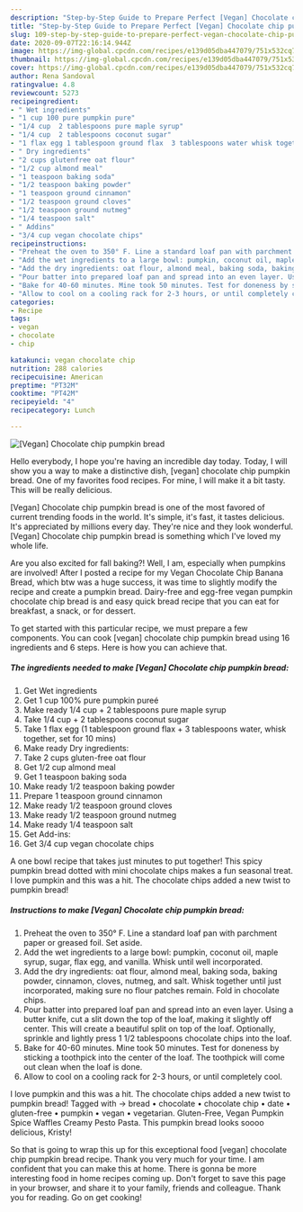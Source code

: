 ```yaml
---
description: "Step-by-Step Guide to Prepare Perfect [Vegan] Chocolate chip pumpkin bread"
title: "Step-by-Step Guide to Prepare Perfect [Vegan] Chocolate chip pumpkin bread"
slug: 109-step-by-step-guide-to-prepare-perfect-vegan-chocolate-chip-pumpkin-bread
date: 2020-09-07T22:16:14.944Z
image: https://img-global.cpcdn.com/recipes/e139d05dba447079/751x532cq70/vegan-chocolate-chip-pumpkin-bread-recipe-main-photo.jpg
thumbnail: https://img-global.cpcdn.com/recipes/e139d05dba447079/751x532cq70/vegan-chocolate-chip-pumpkin-bread-recipe-main-photo.jpg
cover: https://img-global.cpcdn.com/recipes/e139d05dba447079/751x532cq70/vegan-chocolate-chip-pumpkin-bread-recipe-main-photo.jpg
author: Rena Sandoval
ratingvalue: 4.8
reviewcount: 5273
recipeingredient:
- " Wet ingredients"
- "1 cup 100 pure pumpkin pure"
- "1/4 cup  2 tablespoons pure maple syrup"
- "1/4 cup  2 tablespoons coconut sugar"
- "1 flax egg 1 tablespoon ground flax  3 tablespoons water whisk together set for 10 mins"
- " Dry ingredients"
- "2 cups glutenfree oat flour"
- "1/2 cup almond meal"
- "1 teaspoon baking soda"
- "1/2 teaspoon baking powder"
- "1 teaspoon ground cinnamon"
- "1/2 teaspoon ground cloves"
- "1/2 teaspoon ground nutmeg"
- "1/4 teaspoon salt"
- " Addins"
- "3/4 cup vegan chocolate chips"
recipeinstructions:
- "Preheat the oven to 350° F. Line a standard loaf pan with parchment paper or greased foil. Set aside."
- "Add the wet ingredients to a large bowl: pumpkin, coconut oil, maple syrup, sugar, flax egg, and vanilla. Whisk until well incorporated."
- "Add the dry ingredients: oat flour, almond meal, baking soda, baking powder, cinnamon, cloves, nutmeg, and salt. Whisk together until just incorporated, making sure no flour patches remain. Fold in chocolate chips."
- "Pour batter into prepared loaf pan and spread into an even layer. Using a butter knife, cut a slit down the top of the loaf, making it slightly off center. This will create a beautiful split on top of the loaf. Optionally, sprinkle and lightly press 1 1/2 tablespoons chocolate chips into the loaf."
- "Bake for 40-60 minutes. Mine took 50 minutes. Test for doneness by sticking a toothpick into the center of the loaf. The toothpick will come out clean when the loaf is done."
- "Allow to cool on a cooling rack for 2-3 hours, or until completely cool."
categories:
- Recipe
tags:
- vegan
- chocolate
- chip

katakunci: vegan chocolate chip 
nutrition: 288 calories
recipecuisine: American
preptime: "PT32M"
cooktime: "PT42M"
recipeyield: "4"
recipecategory: Lunch

---
```



![[Vegan] Chocolate chip pumpkin bread](https://img-global.cpcdn.com/recipes/e139d05dba447079/751x532cq70/vegan-chocolate-chip-pumpkin-bread-recipe-main-photo.jpg)

Hello everybody, I hope you're having an incredible day today. Today, I will show you a way to make a distinctive dish, [vegan] chocolate chip pumpkin bread. One of my favorites food recipes. For mine, I will make it a bit tasty. This will be really delicious.

[Vegan] Chocolate chip pumpkin bread is one of the most favored of current trending foods in the world. It's simple, it's fast, it tastes delicious. It's appreciated by millions every day. They're nice and they look wonderful. [Vegan] Chocolate chip pumpkin bread is something which I've loved my whole life.

Are you also excited for fall baking?! Well, I am, especially when pumpkins are involved! After I posted a recipe for my Vegan Chocolate Chip Banana Bread, which btw was a huge success, it was time to slightly modify the recipe and create a pumpkin bread. Dairy-free and egg-free vegan pumpkin chocolate chip bread is and easy quick bread recipe that you can eat for breakfast, a snack, or for dessert.


To get started with this particular recipe, we must prepare a few components. You can cook [vegan] chocolate chip pumpkin bread using 16 ingredients and 6 steps. Here is how you can achieve that.

<!--inarticleads1-->

##### The ingredients needed to make [Vegan] Chocolate chip pumpkin bread:

1. Get  Wet ingredients
1. Get 1 cup 100% pure pumpkin pureé
1. Make ready 1/4 cup + 2 tablespoons pure maple syrup
1. Take 1/4 cup + 2 tablespoons coconut sugar
1. Take 1 flax egg (1 tablespoon ground flax + 3 tablespoons water, whisk together, set for 10 mins)
1. Make ready  Dry ingredients:
1. Take 2 cups gluten-free oat flour
1. Get 1/2 cup almond meal
1. Get 1 teaspoon baking soda
1. Make ready 1/2 teaspoon baking powder
1. Prepare 1 teaspoon ground cinnamon
1. Make ready 1/2 teaspoon ground cloves
1. Make ready 1/2 teaspoon ground nutmeg
1. Make ready 1/4 teaspoon salt
1. Get  Add-ins:
1. Get 3/4 cup vegan chocolate chips


A one bowl recipe that takes just minutes to put together! This spicy pumpkin bread dotted with mini chocolate chips makes a fun seasonal treat. I love pumpkin and this was a hit. The chocolate chips added a new twist to pumpkin bread! 

<!--inarticleads2-->

##### Instructions to make [Vegan] Chocolate chip pumpkin bread:

1. Preheat the oven to 350° F. Line a standard loaf pan with parchment paper or greased foil. Set aside.
1. Add the wet ingredients to a large bowl: pumpkin, coconut oil, maple syrup, sugar, flax egg, and vanilla. Whisk until well incorporated.
1. Add the dry ingredients: oat flour, almond meal, baking soda, baking powder, cinnamon, cloves, nutmeg, and salt. Whisk together until just incorporated, making sure no flour patches remain. Fold in chocolate chips.
1. Pour batter into prepared loaf pan and spread into an even layer. Using a butter knife, cut a slit down the top of the loaf, making it slightly off center. This will create a beautiful split on top of the loaf. Optionally, sprinkle and lightly press 1 1/2 tablespoons chocolate chips into the loaf.
1. Bake for 40-60 minutes. Mine took 50 minutes. Test for doneness by sticking a toothpick into the center of the loaf. The toothpick will come out clean when the loaf is done.
1. Allow to cool on a cooling rack for 2-3 hours, or until completely cool.


I love pumpkin and this was a hit. The chocolate chips added a new twist to pumpkin bread! Tagged with → bread • chocolate • chocolate chip • date • gluten-free • pumpkin • vegan • vegetarian. Gluten-Free, Vegan Pumpkin Spice Waffles Creamy Pesto Pasta. This pumpkin bread looks soooo delicious, Kristy! 

So that is going to wrap this up for this exceptional food [vegan] chocolate chip pumpkin bread recipe. Thank you very much for your time. I am confident that you can make this at home. There is gonna be more interesting food in home recipes coming up. Don't forget to save this page in your browser, and share it to your family, friends and colleague. Thank you for reading. Go on get cooking!
